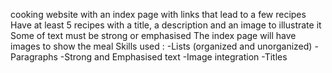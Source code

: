 cooking website with an index page with links that lead to a few recipes
Have at least 5 recipes with a title, a description and an image to illustrate it
Some of text must be strong or emphasised
The index page will have images to show the meal 
Skills used :
-Lists (organized and unorganized)
-Paragraphs
-Strong and Emphasised text
-Image integration
-Titles

